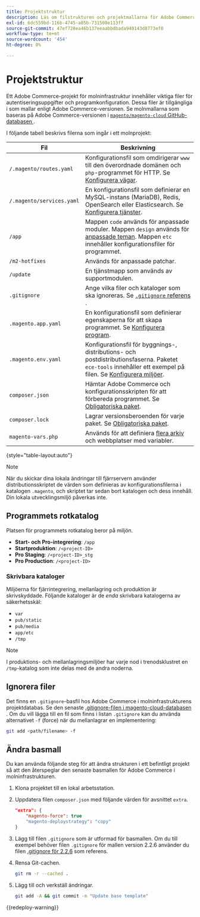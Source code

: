 ```yaml
---
title: Projektstruktur
description: Läs om filstrukturen och projektmallarna för Adobe Commerce om molninfrastrukturen.
exl-id: 6dc559bd-116b-4745-a85b-731508e113ff
source-git-commit: 47ef728ea46b137eeaabbdbada940143d8773ef0
workflow-type: tm+mt
source-wordcount: '454'
ht-degree: 0%

---
```


# Projektstruktur

Ett Adobe Commerce-projekt för molninfrastruktur innehåller viktiga filer för autentiseringsuppgifter och programkonfiguration. Dessa filer är tillgängliga i som mallar enligt Adobe Commerce-versionen. Se molnmallarna som baseras på Adobe Commerce-versionen i [`magento/magento-cloud` GitHub-databasen ](https://github.com/magento/magento-cloud).

I följande tabell beskrivs filerna som ingår i ett molnprojekt:

| Fil | Beskrivning |
| ------------------------- | ------------ |
| `/.magento/routes.yaml` | Konfigurationsfil som omdirigerar `www` till den överordnade domänen och `php`-programmet för HTTP. Se [Konfigurera vägar](../routes/routes-yaml.md). |
| `/.magento/services.yaml` | En konfigurationsfil som definierar en MySQL-instans (MariaDB), Redis, OpenSearch eller Elasticsearch. Se [Konfigurera tjänster](../services/services-yaml.md). |
| `/app` | Mappen `code` används för anpassade moduler. Mappen `design` används för [anpassade teman](../store/custom-theme.md). Mappen `etc` innehåller konfigurationsfiler för programmet. |
| `/m2-hotfixes` | Används för anpassade patchar. |
| `/update` | En tjänstmapp som används av supportmodulen. |
| `.gitignore` | Ange vilka filer och kataloger som ska ignoreras. Se [`.gitignore` referens ](#ignoring-files). |
| `.magento.app.yaml` | En konfigurationsfil som definierar egenskaperna för att skapa programmet. Se [Konfigurera program](../application/configure-app-yaml.md). |
| `.magento.env.yaml` | Konfigurationsfil för byggnings-, distributions- och postdistributionsfaserna. Paketet `ece-tools` innehåller ett exempel på filen. Se [Konfigurera miljöer](../environment/configure-env-yaml.md). |
| `composer.json` | Hämtar Adobe Commerce och konfigurationsskripten för att förbereda programmet. Se [Obligatoriska paket](../development/overview.md#required-packages). |
| `composer.lock` | Lagrar versionsberoenden för varje paket. Se [Obligatoriska paket](../development/overview.md#required-packages). |
| `magento-vars.php` | Används för att definiera [flera arkiv](../store/multiple-sites.md) och webbplatser med variabler. |

{style="table-layout:auto"}

>[!NOTE]
>
>När du skickar dina lokala ändringar till fjärrservern använder distributionsskriptet de värden som definieras av konfigurationsfilerna i katalogen `.magento`, och skriptet tar sedan bort katalogen och dess innehåll. Din lokala utvecklingsmiljö påverkas inte.

## Programmets rotkatalog

Platsen för programmets rotkatalog beror på miljön.

- **Start- och Pro-integrering**: `/app`
- **Startproduktion**: `/<project-ID>`
- **Pro Staging**: `/<project-ID>_stg`
- **Pro Production**: `/<project-ID>`

### Skrivbara kataloger

Miljöerna för fjärrintegrering, mellanlagring och produktion är skrivskyddade. Följande kataloger är de *enda* skrivbara katalogerna av säkerhetsskäl:

- `var`
- `pub/static`
- `pub/media`
- `app/etc`
- `/tmp`

>[!NOTE]
>
>I produktions- och mellanlagringsmiljöer har varje nod i trenodsklustret en `/tmp`-katalog som inte delas med de andra noderna.

## Ignorera filer

Det finns en `.gitignore`-basfil hos Adobe Commerce i molninfrastrukturens projektdatabas. Se den senaste [.gitignore-filen i magento-cloud-databasen ](https://github.com/magento/magento-cloud/blob/master/.gitignore). Om du vill lägga till en fil som finns i listan `.gitignore` kan du använda alternativet `-f` (force) när du mellanlagrar en implementering:

```bash
git add <path/filename> -f
```

## Ändra basmall

Du kan använda följande steg för att ändra strukturen i ett befintligt projekt så att den återspeglar den senaste basmallen för Adobe Commerce i molninfrastrukturen.

1. Klona projektet till en lokal arbetsstation.

1. Uppdatera filen `composer.json` med följande värden för avsnittet `extra`.

   ```json
   "extra": {
       "magento-force": true
       "magento-deploystrategy": "copy"
   }
   ```

1. Lägg till filen `.gitignore` som är utformad för basmallen. Om du till exempel behöver filen `.gitignore` för mallen version 2.2.6 använder du filen [.gitignore för 2.2.6](https://github.com/magento/magento-cloud/blob/2.2.6/.gitignore) som referens.

1. Rensa Git-cachen.

   ```bash
   git rm -r --cached .
   ```

1. Lägg till och verkställ ändringar.

   ```bash
   git add -A && git commit -m "Update base template"
   ```

{{redeploy-warning}}
